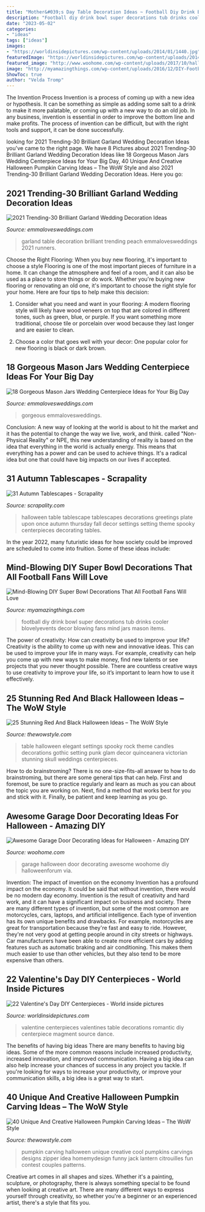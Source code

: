 ```yaml
---
title: "Mother&#039;s Day Table Decoration Ideas ~ Football Diy Drink Bowl Super Decorations Tub Drinks Cooler Blovelyevents Decor Blowing Fans Mind Jars Mason Items"
description: "Football diy drink bowl super decorations tub drinks cooler blovelyevents decor blowing fans mind jars mason items"
date: "2023-05-02"
categories:
- "ideas"
tags: ["ideas"]
images:
- "https://worldinsidepictures.com/wp-content/uploads/2014/01/1440.jpg"
featuredImage: "https://worldinsidepictures.com/wp-content/uploads/2014/01/1440.jpg"
featured_image: "http://www.woohome.com/wp-content/uploads/2017/10/halloween-garage-door-decorating-ideas-7.jpg"
image: "http://myamazingthings.com/wp-content/uploads/2016/12/DIY-Football-Drink-Tub-704x1024-704x1024.jpg"
ShowToc: true
author: "Velda Tromp"
---
```



The Invention Process
Invention is a process of coming up with a new idea or hypothesis. It can be something as simple as adding some salt to a drink to make it more palatable, or coming up with a new way to do an old job. In any business, invention is essential in order to improve the bottom line and make profits. The process of invention can be difficult, but with the right tools and support, it can be done successfully.

	

		
looking for 2021 Trending-30 Brilliant Garland Wedding Decoration Ideas you've came to the right page. We have 8 Pictures about 2021 Trending-30 Brilliant Garland Wedding Decoration Ideas like 18 Gorgeous Mason Jars Wedding Centerpiece Ideas for Your Big Day, 40 Unique And Creative Halloween Pumpkin Carving Ideas – The WoW Style and also 2021 Trending-30 Brilliant Garland Wedding Decoration Ideas. Here you go:
		
    
## 2021 Trending-30 Brilliant Garland Wedding Decoration Ideas

<img loading=lazy src="https://emmalovesweddings.com/wp-content/uploads/2018/11/peach-blush-and-greenery-garland-wedding-table-setting-ideas.jpg" onerror="this.onerror=null;this.src='https://tse2.mm.bing.net/th?id=OIP.i2BZJc0g3GgXIG89ptEddQHaLI&amp;pid=15.1';" alt="2021 Trending-30 Brilliant Garland Wedding Decoration Ideas">

_Source: emmalovesweddings.com_

>garland table decoration brilliant trending peach emmalovesweddings 2021 runners. 

	

Choose the Right Flooring: When you buy new flooring, it's important to choose a style
Flooring is one of the most important pieces of furniture in a home. It can change the atmosphere and feel of a room, and it can also be used as a place to store things or do work. Whether you're buying new flooring or renovating an old one, it's important to choose the right style for your home. Here are four tips to help make this decision: 
1. Consider what you need and want in your flooring: A modern flooring style will likely have wood veneers on top that are colored in different tones, such as green, blue, or purple. If you want something more traditional, choose tile or porcelain over wood because they last longer and are easier to clean. 

2. Choose a color that goes well with your decor: One popular color for new flooring is black or dark brown.

    
## 18 Gorgeous Mason Jars Wedding Centerpiece Ideas For Your Big Day

<img loading=lazy src="https://emmalovesweddings.com/wp-content/uploads/2017/11/rustic-mason-jar-wedding-centerpiece-ideas.jpg" onerror="this.onerror=null;this.src='https://tse1.mm.bing.net/th?id=OIP.w44DpRgZSvadb4OkapOdRAHaLG&amp;pid=15.1';" alt="18 Gorgeous Mason Jars Wedding Centerpiece Ideas for Your Big Day">

_Source: emmalovesweddings.com_

>gorgeous emmalovesweddings. 

	

Conclusion:
A new way of looking at the world is about to hit the market and it has the potential to change the way we live, work, and think. called "Non-Physical Reality" or NPE, this new understanding of reality is based on the idea that everything in the world is actually energy. This means that everything has a power and can be used to achieve things. It's a radical idea but one that could have big impacts on our lives if accepted.

    
## 31 Autumn Tablescapes - Scrapality

<img loading=lazy src="https://s-media-cache-ak0.pinimg.com/564x/ae/78/08/ae78088b95b3623fe13ae7298d300836.jpg" onerror="this.onerror=null;this.src='https://tse3.mm.bing.net/th?id=OIP.ElC6AZc0zDZjJEbnLi_STAHaKl&amp;pid=15.1';" alt="31 Autumn Tablescapes - Scrapality">

_Source: scrapality.com_

>halloween table tablescape tablescapes decorations greetings plate upon once autumn thursday fall decor settings setting theme spooky centerpieces decorating tables. 

	

In the year 2022, many futuristic ideas for how society could be improved are scheduled to come into fruition. Some of these ideas include: 

    
## Mind-Blowing DIY Super Bowl Decorations That All Football Fans Will Love

<img loading=lazy src="http://myamazingthings.com/wp-content/uploads/2016/12/DIY-Football-Drink-Tub-704x1024-704x1024.jpg" onerror="this.onerror=null;this.src='https://tse4.mm.bing.net/th?id=OIP.jjTKARqngbQc34ajyhD51QHaKx&amp;pid=15.1';" alt="Mind-Blowing DIY Super Bowl Decorations That All Football Fans Will Love">

_Source: myamazingthings.com_

>football diy drink bowl super decorations tub drinks cooler blovelyevents decor blowing fans mind jars mason items. 

	

The power of creativity: How can creativity be used to improve your life?
Creativity is the ability to come up with new and innovative ideas. This can be used to improve your life in many ways. For example, creativity can help you come up with new ways to make money, find new talents or see projects that you never thought possible. There are countless creative ways to use creativity to improve your life, so it’s important to learn how to use it effectively.

    
## 25 Stunning Red And Black Halloween Ideas – The WoW Style

<img loading=lazy src="http://thewowstyle.com/wp-content/uploads/2016/07/skull-table.jpg" onerror="this.onerror=null;this.src='https://tse2.mm.bing.net/th?id=OIP.a4mXO42psmFyp9L4-QewzAHaLH&amp;pid=15.1';" alt="25 Stunning Red And Black Halloween Ideas – The WoW Style">

_Source: thewowstyle.com_

>table halloween elegant settings spooky rock theme candles decorations gothic setting punk glam decor quinceanera victorian stunning skull weddings centerpieces. 

	

How to do brainstroming?
There is no one-size-fits-all answer to how to do brainstroming, but there are some general tips that can help. First and foremost, be sure to practice regularly and learn as much as you can about the topic you are working on. Next, find a method that works best for you and stick with it. Finally, be patient and keep learning as you go.

    
## Awesome Garage Door Decorating Ideas For Halloween - Amazing DIY

<img loading=lazy src="http://www.woohome.com/wp-content/uploads/2017/10/halloween-garage-door-decorating-ideas-7.jpg" onerror="this.onerror=null;this.src='https://tse1.mm.bing.net/th?id=OIP.NF-J8Lc8Gt6KEHimmaXARwHaKh&amp;pid=15.1';" alt="Awesome Garage Door Decorating Ideas for Halloween - Amazing DIY">

_Source: woohome.com_

>garage halloween door decorating awesome woohome diy halloweenforum via. 

	

Invention: The impact of invention on the economy
Invention has a profound impact on the economy. It could be said that without invention, there would be no modern day economy. Invention is the result of creativity and hard work, and it can have a significant impact on business and society. There are many different types of invention, but some of the most common are motorcycles, cars, laptops, and artificial intelligence. Each type of invention has its own unique benefits and drawbacks. For example, motorcycles are great for transportation because they're fast and easy to ride. However, they're not very good at getting people around in city streets or highways. Car manufacturers have been able to create more efficient cars by adding features such as automatic braking and air conditioning. This makes them much easier to use than other vehicles, but they also tend to be more expensive than others.

    
## 22 Valentine&#039;s Day DIY Centerpieces - World Inside Pictures

<img loading=lazy src="https://worldinsidepictures.com/wp-content/uploads/2014/01/1440.jpg" onerror="this.onerror=null;this.src='https://tse3.mm.bing.net/th?id=OIP.TIEi7azUCvq1EKb1LYyp9wHaJ4&amp;pid=15.1';" alt="22 Valentine&#039;s Day DIY Centerpieces - World inside pictures">

_Source: worldinsidepictures.com_

>valentine centerpieces valentines table decorations romantic diy centerpiece magment source dance. 

	

The benefits of having big ideas
There are many benefits to having big ideas. Some of the more common reasons include increased productivity, increased innovation, and improved communication. Having a big idea can also help increase your chances of success in any project you tackle. If you're looking for ways to increase your productivity, or improve your communication skills, a big idea is a great way to start.

    
## 40 Unique And Creative Halloween Pumpkin Carving Ideas – The WoW Style

<img loading=lazy src="http://thewowstyle.com/wp-content/uploads/2016/09/Zipper-Pumpkins.jpg" onerror="this.onerror=null;this.src='https://tse4.mm.bing.net/th?id=OIP.ipzWfISYtox72XoQdtOGjwHaLH&amp;pid=15.1';" alt="40 Unique And Creative Halloween Pumpkin Carving Ideas – The WoW Style">

_Source: thewowstyle.com_

>pumpkin carving halloween unique creative cool pumpkins carvings designs zipper idea homemydesign funny jack lantern citrouilles fun contest couples patterns. 

	

Creative art comes in all shapes and sizes. Whether it's a painting, sculpture, or photography, there is always something special to be found when looking at creative art. There are many different ways to express yourself through creativity, so whether you're a beginner or an experienced artist, there's a style that fits you.

